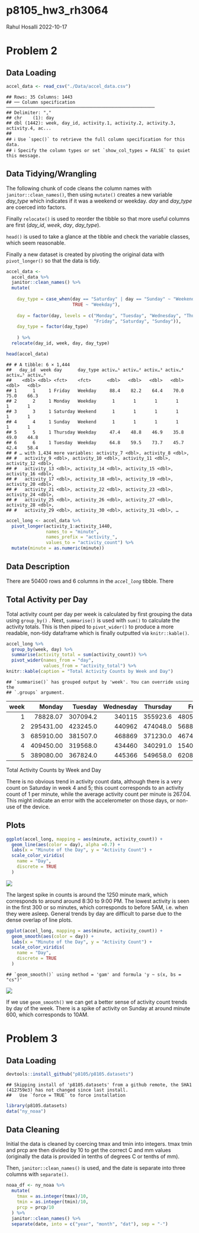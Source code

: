 p8105_hw3_rh3064
================
Rahul Hosalli
2022-10-17

# Problem 2

## Data Loading

``` r
accel_data <- read_csv("./Data/accel_data.csv")
```

    ## Rows: 35 Columns: 1443
    ## ── Column specification ────────────────────────────────────────────────────────
    ## Delimiter: ","
    ## chr    (1): day
    ## dbl (1442): week, day_id, activity.1, activity.2, activity.3, activity.4, ac...
    ## 
    ## ℹ Use `spec()` to retrieve the full column specification for this data.
    ## ℹ Specify the column types or set `show_col_types = FALSE` to quiet this message.

## Data Tidying/Wrangling

The following chunk of code cleans the column names with
`janitor::clean_names()`, then using `mutate()` creates a new variable
*day_type* which indicates if it was a weekend or weekday. *day* and
*day_type* are coerced into factors.

Finally `relocate()` is used to reorder the tibble so that more useful
columns are first (*day_id*, *week*, *day*, *day_type*).

`head()` is used to take a glance at the tibble and check the variable
classes, which seem reasonable.

Finally a new dataset is created by pivoting the original data with
`pivot_longer()` so that the data is tidy.

``` r
accel_data <- 
  accel_data %>%
  janitor::clean_names() %>%
  mutate(
    
    day_type = case_when(day == "Saturday" | day == "Sunday" ~ "Weekend",
                         TRUE ~ "Weekday"),
    
    day = factor(day, levels = c("Monday", "Tuesday", "Wednesday", "Thursday",
                                 "Friday", "Saturday", "Sunday")),
    day_type = factor(day_type)
    
    ) %>%
  relocate(day_id, week, day, day_type)

head(accel_data)
```

    ## # A tibble: 6 × 1,444
    ##   day_id  week day      day_type activ…¹ activ…² activ…³ activ…⁴ activ…⁵ activ…⁶
    ##    <dbl> <dbl> <fct>    <fct>      <dbl>   <dbl>   <dbl>   <dbl>   <dbl>   <dbl>
    ## 1      1     1 Friday   Weekday     88.4    82.2    64.4    70.0    75.0    66.3
    ## 2      2     1 Monday   Weekday      1       1       1       1       1       1  
    ## 3      3     1 Saturday Weekend      1       1       1       1       1       1  
    ## 4      4     1 Sunday   Weekend      1       1       1       1       1       1  
    ## 5      5     1 Thursday Weekday     47.4    48.8    46.9    35.8    49.0    44.8
    ## 6      6     1 Tuesday  Weekday     64.8    59.5    73.7    45.7    42.4    58.4
    ## # … with 1,434 more variables: activity_7 <dbl>, activity_8 <dbl>,
    ## #   activity_9 <dbl>, activity_10 <dbl>, activity_11 <dbl>, activity_12 <dbl>,
    ## #   activity_13 <dbl>, activity_14 <dbl>, activity_15 <dbl>, activity_16 <dbl>,
    ## #   activity_17 <dbl>, activity_18 <dbl>, activity_19 <dbl>, activity_20 <dbl>,
    ## #   activity_21 <dbl>, activity_22 <dbl>, activity_23 <dbl>, activity_24 <dbl>,
    ## #   activity_25 <dbl>, activity_26 <dbl>, activity_27 <dbl>, activity_28 <dbl>,
    ## #   activity_29 <dbl>, activity_30 <dbl>, activity_31 <dbl>, …

``` r
accel_long <- accel_data %>% 
  pivot_longer(activity_1:activity_1440, 
               names_to = "minute", 
               names_prefix = "activity_", 
               values_to = "activity_count") %>%
  mutate(minute = as.numeric(minute))
```

## Data Description

There are 50400 rows and 6 columns in the *`accel_long`* tibble. There

## Total Activity per Day

Total activity count per day per week is calculated by first grouping
the data using `group_by()` . Next, `summarise()` is used with `sum()`
to calculate the activity totals. This is then piped to `pivot_wider()`
to produce a more readable, non-tidy dataframe which is finally
outputted via `knitr::kable()`.

``` r
accel_long %>%
  group_by(week, day) %>%
  summarise(activity_total = sum(activity_count)) %>%
  pivot_wider(names_from = "day",
              values_from = "activity_total") %>%
knitr::kable(caption = "Total Activity Counts by Week and Day")
```

    ## `summarise()` has grouped output by 'week'. You can override using the
    ## `.groups` argument.

| week |    Monday |  Tuesday | Wednesday | Thursday |   Friday | Saturday | Sunday |
|-----:|----------:|---------:|----------:|---------:|---------:|---------:|-------:|
|    1 |  78828.07 | 307094.2 |    340115 | 355923.6 | 480542.6 |   376254 | 631105 |
|    2 | 295431.00 | 423245.0 |    440962 | 474048.0 | 568839.0 |   607175 | 422018 |
|    3 | 685910.00 | 381507.0 |    468869 | 371230.0 | 467420.0 |   382928 | 467052 |
|    4 | 409450.00 | 319568.0 |    434460 | 340291.0 | 154049.0 |     1440 | 260617 |
|    5 | 389080.00 | 367824.0 |    445366 | 549658.0 | 620860.0 |     1440 | 138421 |

Total Activity Counts by Week and Day

There is no obvious trend in activity count data, although there is a
very count on Saturday in week 4 and 5; this count corresponds to an
activity count of 1 per minute, while the average activity count per
minute is 267.04. This might indicate an error with the accelerometer on
those days, or non-use of the device.

## Plots

``` r
ggplot(accel_long, mapping = aes(minute, activity_count)) +
  geom_line(aes(color = day), alpha =0.7) +
  labs(x = "Minute of the Day", y = "Activity Count") +
  scale_color_viridis(
    name = "Day",
    discrete = TRUE
  )
```

![](p8105_hw3_rh3064_files/figure-gfm/unnamed-chunk-5-1.png)<!-- -->

The largest spike in counts is around the 1250 minute mark, which
corresponds to around around 8:30 to 9:00 PM. The lowest activity is
seen in the first 300 or so minutes, which corresponds to before 5AM,
i.e. when they were asleep. General trends by day are difficult to parse
due to the dense overlap of line plots.

``` r
ggplot(accel_long, mapping = aes(minute, activity_count)) +
  geom_smooth(aes(color = day)) +
  labs(x = "Minute of the Day", y = "Activity Count") +
  scale_color_viridis(
    name = "Day",
    discrete = TRUE
  )
```

    ## `geom_smooth()` using method = 'gam' and formula 'y ~ s(x, bs = "cs")'

![](p8105_hw3_rh3064_files/figure-gfm/unnamed-chunk-6-1.png)<!-- -->

If we use `geom_smooth()` we can get a better sense of activity count
trends by day of the week. There is a spike of activity on Sunday at
around minute 600, which corresponds to 10AM.

# Problem 3

## Data Loading

``` r
devtools::install_github("p8105/p8105.datasets")
```

    ## Skipping install of 'p8105.datasets' from a github remote, the SHA1 (412759e3) has not changed since last install.
    ##   Use `force = TRUE` to force installation

``` r
library(p8105.datasets)
data("ny_noaa")
```

## Data Cleaning

Initial the data is cleaned by coercing tmax and tmin into integers.
tmax tmin and prcp are then divided by 10 to get the correct C and mm
values (originally the data is provided in tenths of degrees C or tenths
of mm).

Then, `janitor::clean_names()` is used, and the date is separate into
three columns with `separate()`.

``` r
noaa_df <- ny_noaa %>% 
  mutate(
    tmax = as.integer(tmax)/10,
    tmin = as.integer(tmin)/10,
    prcp = prcp/10
  ) %>%
  janitor::clean_names() %>%
  separate(date, into = c("year", "month", "dat"), sep = "-")
```
